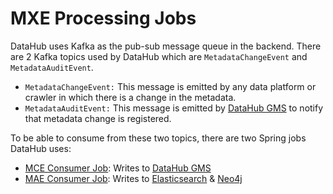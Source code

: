 # MXE Processing Jobs

DataHub uses Kafka as the pub-sub message queue in the backend. There are 2 Kafka topics used by DataHub which are
`MetadataChangeEvent` and `MetadataAuditEvent`.

- `MetadataChangeEvent:` This message is emitted by any data platform or crawler in which there is a change in the metadata.
- `MetadataAuditEvent:` This message is emitted by [DataHub GMS](../metadata-service/README.md) to notify that metadata change is registered.

To be able to consume from these two topics, there are two Spring
jobs DataHub uses:

- [MCE Consumer Job](mce-consumer-job): Writes to [DataHub GMS](../metadata-service/README.md)
- [MAE Consumer Job](mae-consumer-job): Writes to [Elasticsearch](../docker/elasticsearch) & [Neo4j](../docker/neo4j)

